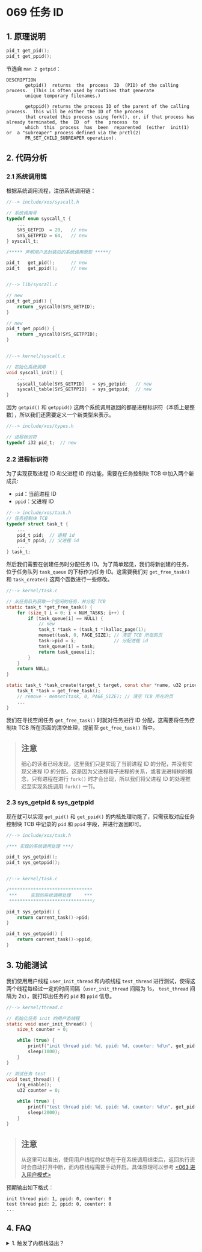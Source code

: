# 069 任务 ID

## 1. 原理说明

```c
pid_t get_pid();
pid_t get_ppid();
```

节选自 `man 2 getpid`：

```
DESCRIPTION
       getpid()  returns  the  process  ID  (PID) of the calling process.  (This is often used by routines that generate
       unique temporary filenames.)

       getppid() returns the process ID of the parent of the calling process.  This will be either the ID of the process
       that created this process using fork(), or, if that process has already terminated, the  ID  of  the  process  to
       which  this  process  has  been  reparented  (either  init(1)  or  a "subreaper" process defined via the prctl(2)
       PR_SET_CHILD_SUBREAPER operation).
```

## 2. 代码分析

### 2.1 系统调用链

根据系统调用流程，注册系统调用链：

```c
//--> include/xos/syscall.h

// 系统调用号
typedef enum syscall_t {
    ...
    SYS_GETPID  = 20,   // new
    SYS_GETPPID = 64,   // new
} syscall_t;

/***** 声明用户态封装后的系统调用原型 *****/

pid_t   get_pid();      // new
pid_t   get_ppid();     // new


//--> lib/syscall.c

// new
pid_t get_pid() {
    return _syscall0(SYS_GETPID);
}

// new
pid_t get_ppid() {
    return _syscall0(SYS_GETPPID);
}


//--> kernel/syscall.c

// 初始化系统调用
void syscall_init() {
    ...
    syscall_table[SYS_GETPID]   = sys_getpid;   // new
    syscall_table[SYS_GETPPID]  = sys_getppid;  // new
}
```

因为 `getpid()` 和 `getppid()` 这两个系统调用返回的都是进程标识符（本质上是整数），所以我们还需要定义一个新类型来表示。

```c
//--> include/xos/types.h

// 进程标识符
typedef i32 pid_t;  // new
```

### 2.2 进程标识符

为了实现获取进程 ID 和父进程 ID 的功能，需要在任务控制块 TCB 中加入两个新成员:

- `pid`：当前进程 ID
- `ppid`：父进程 ID

```c
//--> include/xos/task.h
// 任务控制块 TCB
typedef struct task_t {
    ...
    pid_t pid;  // 进程 id
    pid_t ppid; // 父进程 id
    ...
} task_t;
```

然后我们需要在创建任务时分配任务 ID。为了简单起见，我们将新创建的任务，位于任务队列 `task_queue` 的下标作为任务 ID。这需要我们对 `get_free_task()` 和 `task_create()` 这两个函数进行一些修改。

```c
//--> kernel/task.c

// 从任务队列获取一个空闲的任务，并分配 TCB
static task_t *get_free_task() {
    for (size_t i = 0; i < NUM_TASKS; i++) {
        if (task_queue[i] == NULL) {
            // new
            task_t *task = (task_t *)kalloc_page(1);
            memset(task, 0, PAGE_SIZE); // 清空 TCB 所在的页
            task->pid = i;              // 分配进程 id
            task_queue[i] = task;
            return task_queue[i];
        }
    }
    return NULL;
}

static task_t *task_create(target_t target, const char *name, u32 priority, u32 uid) {
    task_t *task = get_free_task();
    // remove - memset(task, 0, PAGE_SIZE); // 清空 TCB 所在的页
    ...
}
```

我们在寻找空闲任务 `get_free_task()` 时就对任务进行 ID 分配，这需要将任务控制块 TCB 所在页面的清空处理，提前至 `get_free_task()` 当中。

> 注意
> ---
> 细心的读者已经发现，这里我们只是实现了当前进程 ID 的分配，并没有实现父进程 ID 的分配。这是因为父进程和子进程的关系，或者说进程树的概念，只有进程在进行 `fork()` 时才会出现，所以我们将父进程 ID 的处理推迟至实现系统调用 `fork()` 一节。

### 2.3 **sys_getpid & sys_getppid**

现在就可以实现 `get_pid()` 和 `get_ppid()` 的内核处理功能了，只需获取对应任务控制块 TCB 中记录的 `pid` 和 `ppid` 字段，并进行返回即可。

```c
//--> include/xos/task.h

/*** 实现的系统调用处理 ***/

pid_t sys_getpid();
pid_t sys_getppid();


//--> kernel/task.c

/*******************************
 ***     实现的系统调用处理     ***
 *******************************/

pid_t sys_getpid() {
    return current_task()->pid;
}

pid_t sys_getppid() {
    return current_task()->ppid;
}
```

## 3. 功能测试

我们使用用户线程 `user_init_thread` 和内核线程 `test_thread` 进行测试，使得这两个线程每经过一定的时间间隔（`user_init_thread` 间隔为 1s， `test_thread` 间隔为 2s），就打印出任务的 `pid` 和 `ppid` 信息。

```c
//--> kernel/thread.c

// 初始化任务 init 的用户态线程
static void user_init_thread() {
    size_t counter = 0;

    while (true) {
        printf("init thread pid: %d, ppid: %d, counter: %d\n", get_pid(), get_ppid(), counter++);
        sleep(1000);
    }
}

// 测试任务 test
void test_thread() {
    irq_enable();
    u32 counter = 0;

    while (true) {
        printf("test thread pid: %d, ppid: %d, counter: %d\n", get_pid(), get_ppid(), counter++);
        sleep(2000);
    }
}
```

> 注意
> ---
> 从这里可以看出，使用用户线程的优势在于在系统调用结束后，返回执行流时会自动打开中断，而内核线程需要手动开启。具体原理可以参考 [<063 进入用户模式>](./063_switch_to_user_mode.md)

预期输出如下格式：

```
init thread pid: 1, ppid: 0, counter: 0
test thread pid: 2, ppid: 0, counter: 0
...
```

## 4. FAQ

<details>
<summary> 1. 触发了内核栈溢出？ </summary>

可以参考 [050 任务阻塞和就绪](./050_block_and_unblock.md) 中的 [FAQ](./050_block_and_unblock.md#5-faq) 来解决。

</details>
